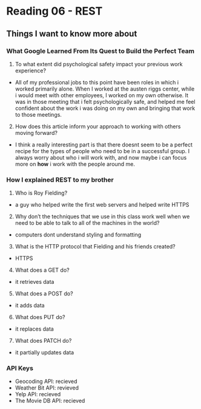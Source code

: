 # Reading 06 - REST

## Things I want to know more about

### What Google Learned From Its Quest to Build the Perfect Team
1. To what extent did psychological safety impact your previous work experience?
  - All of my professional jobs to this point have been roles in which i worked primarily alone. When I worked at the austen riggs center, while i would meet with other employees, I worked on my own otherwise. It was in those meeting that i felt psychologically safe, and helped me feel confident about the work i was doing on my own and bringing that work to those meetings.
2. How does this article inform your approach to working with others moving forward?  
  - I think a really interesting part is that there doesnt seem to be a perfect recipe for the types of people who need to be in a successful group. I always worry about who i will work with, and now maybe i can focus more on **how** i work with the people around me. 

### How I explained REST to my brother
1. Who is Roy Fielding?
  - a guy who helped write the first web servers and helped write HTTPS
2. Why don’t the techniques that we use in this class work well when we need to be able to talk to all of the machines in the world?
  - computers dont understand styling and formatting
3. What is the HTTP protocol that Fielding and his friends created?
  - HTTPS
4. What does a GET do?
  - it retrieves data 
5. What does a POST do?
  - it adds data 
6. What does PUT do?
  -  it replaces data
7. What does PATCH do?
  - it partially updates data

### API Keys
- Geocoding API: recieved
- Weather Bit API: revieved
- Yelp API: recieved
- The Movie DB API: recieved
